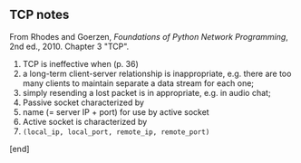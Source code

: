 ## TCP notes

From Rhodes and Goerzen, _Foundations of Python Network Programming_, 2nd ed., 2010. Chapter 3 "TCP".

 1. TCP is ineffective when (p. 36)
   2. a long-term client-server relationship is inappropriate, e.g. there are too many clients to maintain separate a data stream for each one;
   2. simply resending a lost packet is in appropriate, e.g. in audio chat;
 1. Passive socket characterized by
   2. name (= server IP + port) for use by active socket
 1. Active socket is characterized by
   2.  `(local_ip, local_port, remote_ip, remote_port)`

[end]
